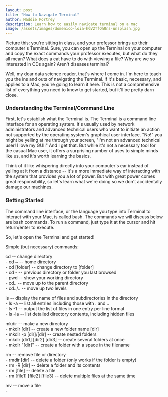 ```yaml
---
layout: post
title: "How to Navigate Terminal"
author: Maddie Portrey
description: Learn how to easily navigate terminal on a mac
image: /assets/images/domenico-loia-hGV2TfOh0ns-unsplash.jpg
---
```


Picture this: you're sitting in class, and your professor brings up their computer's Terminal. Sure, you can open up the Terminal on your computer and copy the exact commands your professor executes, but what do they all mean? What does a cat have to do with viewing a file? Why are we so interested in CDs again? Aren't diseases terminal?

Well, my dear data science reader, that's where I come in. I'm here to teach you the ins and outs of navigating the Terminal. If it's basic, necessary, and applies to a Mac, you're going to learn it here. This is not a comprehensive list of everything you need to know to get started, but it'll be pretty darn close.

### Understanding the Terminal/Command Line

First, let's establish what the Terminal is. The Terminal is a command line interface for an operating system. It's usually used by network administrators and advanced technical users who want to initiate an action not supported by the operating system's graphical user interface. "No!" you might be yelling at me through your screen, "I'm not an advanced technical user! I love my GUI!" And I get that. But while it's not a necessary tool for the casual Mac user, it offers a surprising number of uses to simple minds like us, and it's worth learning the basics.

Think of it like whispering directly into your computer's ear instead of yelling at it from a distance -- it's a more immediate way of interacting with the system that provides you a lot of power. But with great power comes great responsibility, so let's learn what we're doing so we don't accidentally damage our machines.

### Getting Started

 The command line interface, or the language you type into Terminal to interact with your Mac, is called bash. The commands we will discuss below are bash commands. To run a command, just type it at the cursor and hit return/enter to execute.

So, let's open the Terminal and get started!

Simple (but necessary) commands:

cd -- change directory  
    - cd ~ -- home directory  
    - cd [folder] -- change directory to [folder]  
    - cd - -- previous directory or folder you last browsed  
    - pwd -- show your working directory  
    - cd.. -- move up to the parent directory  
    - cd../.. -- move up two levels  

ls -- display the name of files and subdirectories in the directory  
    - ls -a -- list all entries including those with . and ..  
    - ls -1 -- output the list of files in one entry per line format  
    - ls -la -- list detailed directory contents, including hidden files

mkdir -- make a new directory  
    - mkdir [dir] -- create a new folder name [dir]  
     - mkdir -p [dir]/[dir] -- create nested folders  
     - mkdir [dir1] [dir2] [dir3] -- create several folders at once  
     - mkdir "[dir]" -- create a folder with a space in the filename  

rm -- remove file or directory  
    - rmdir [dir] -- delete a folder (only works if the folder is empty)  
    - rm -R [dir] -- delete a folder and its contents  
    - rm [file] -- delete a file  
    - rm [file1] [file2] [file3] -- delete multiple files at the same time  

mv -- move a file  
    - 